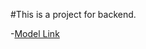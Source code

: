 #This is a project for backend.

-[Model Link](https://www.youtube.com/redirect?event=video_description&redir_token=QUFFLUhqbko3OGxuSmRpdVlNV3BfZnRES2lSbVF0WmQ5Z3xBQ3Jtc0ttQ1g4b2I0aTdCZVVPaE1KX0VNSUx6b3BWMTh2UXFrdF9HWXk3bGg4SmxHZk5aSVN3MHJwcnhuOG45cXlfYnZBTXR6SFRuaDdrcS1HbF9xRzlzazZFaGtsNEpTZWRrd05vVVkxZ1Y0OXpwZzBGc2ZFbw&q=https%3A%2F%2Fapp.eraser.io%2Fworkspace%2FYtPqZ1VogxGy1jzIDkzj%3Forigin%3Dshare&v=9B4CvtzXRpc)
